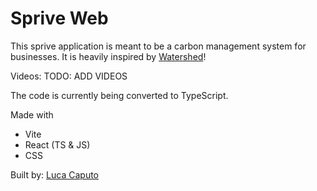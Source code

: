 # Sprive Web

This sprive application is meant to be a carbon management system for businesses. It is heavily inspired by [Watershed](https://watershed.com)!

Videos:
TODO: ADD VIDEOS


The code is currently being converted to TypeScript.

Made with 
 - Vite
 - React (TS & JS)
 - CSS

Built by:
  [Luca Caputo](https://github.com/lucspt)